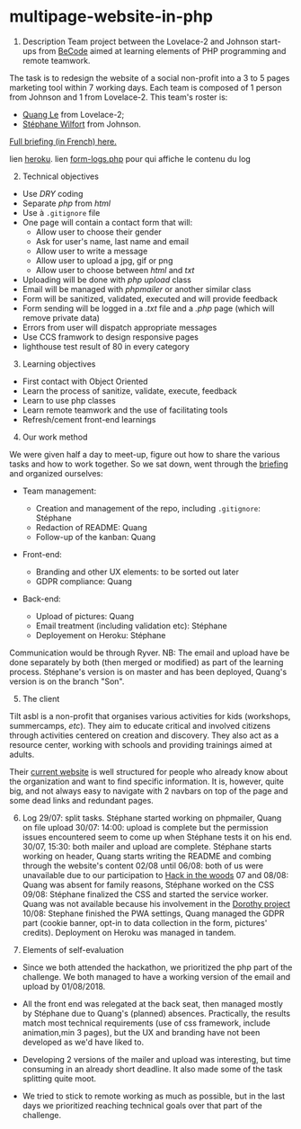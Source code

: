 # multipage-website-in-php

1. Description
Team project between the Lovelace-2 and Johnson start-ups from [BeCode](https://github.com/becodeorg) aimed at learning elements of PHP programming and remote teamwork.

The task is to redesign the website of a social non-profit into a 3 to 5 pages marketing tool within 7 working days. Each team is composed of 1 person from Johnson and 1 from Lovelace-2. This team's roster is:
- [Quang Le](https://github.com/quang-le) from Lovelace-2;
- [Stéphane Wilfort](https://github.com/wilfort) from Johnson.

[Full briefing (in French) here.](https://github.com/becodeorg/Johnson2/tree/master/projets/multipage-website-in-php)

lien [heroku](https://multipage-website-letilt.herokuapp.com/).
lien [form-logs.php](https://multipage-website-letilt.herokuapp.com/form-logs.php) pour qui affiche le contenu du log 

2. Technical objectives
- Use *DRY* coding
- Separate *php* from *html*
- Use à `.gitignore` file 
- One page will contain a contact form that will:
    * Allow user to choose their gender
    * Ask for user's name, last name and email
    * Allow user to write a message
    * Allow user to upload a jpg, gif or png
    * Allow user to choose between *html* and *txt* 
- Uploading will be done with *php upload* class
- Email will be managed with *phpmailer* or another similar class
- Form will be sanitized, validated, executed and will provide feedback
- Form sending will be logged in a *.txt* file and a *.php* page (which will remove private data)
- Errors from user will dispatch appropriate messages
- Use CCS framwork to design responsive pages
- lighthouse test result of 80 in every category

3. Learning objectives
- First contact with Object Oriented
- Learn the process of sanitize, validate, execute, feedback
- Learn to use php classes
- Learn remote teamwork and the use of facilitating tools
- Refresh/cement front-end learnings

4. Our work method

We were given half a day to meet-up, figure out how to share the various tasks and how to work together. So we sat down, went through the [briefing](https://github.com/becodeorg/Johnson2/tree/master/projets/multipage-website-in-php) and organized ourselves:

- Team management:
    * Creation and management of the repo, including `.gitignore`: Stéphane
    * Redaction of README: Quang 
    * Follow-up of the kanban: Quang

- Front-end:
    * Branding and other UX elements: to be sorted out later
    * GDPR compliance: Quang

- Back-end: 
    * Upload of pictures: Quang
    * Email treatment (including validation etc): Stéphane
    * Deployement on Heroku: Stéphane

Communication would be through Ryver.
NB: The email and upload have be done separately by both (then merged or modified) as part of the learning process.
Stéphane's version is on master and has been deployed, Quang's version is on the branch "Son".

5. The client 

Tilt asbl is a non-profit that organises various activities for kids (workshops, summercamps, *etc*). They aim to educate critical and involved citizens through activities centered on creation and discovery. They also act as a resource center, working with schools and providing trainings aimed at adults.

Their [current website](https://www.letilt.be/) is well structured for people who already know about the organization and want to find specific information. It is, however, quite big, and not always easy to navigate with 2 navbars on top of the page and some dead links and redundant pages.

6. Log 
29/07: split tasks. Stéphane started working on phpmailer, Quang on file upload
30/07: 14:00: upload is complete but the permission issues encountered seem to come up when Stéphane tests it on his end.
30/07, 15:30: both mailer and upload are complete. Stéphane starts working on header, Quang starts writing the README and combing through the website's content
02/08 until 06/08: both of us were unavailable due to our participation to [Hack in the woods](http://www.hackinthewoods.be/)
07 and 08/08: Quang was absent for family reasons, Stéphane worked on the CSS
09/08: Stéphane finalized the CSS and started the service worker. Quang was not available because his involvement in the [Dorothy project](https://dorothycares.ovh/login/)
10/08: Stephane finished the PWA settings, Quang managed the GDPR part (cookie banner, opt-in to data collection in the form, pictures' credits). Deployment on Heroku was managed in tandem.

7. Elements of self-evaluation

- Since we both attended the hackathon, we prioritized the php part of the challenge. We both managed to have a working version of the email and upload by 01/08/2018.

- All the front end was relegated at the back seat, then managed mostly by Stéphane due to Quang's (planned) absences. Practically, the results match most technical requirements (use of css framework, include animation,min 3 pages), but the UX and branding have not been developed as we'd have liked to.

- Developing 2 versions of the mailer and upload was interesting, but time consuming in an already short deadline. It also made some of the task splitting quite moot.

- We tried to stick to remote working as much as possible, but in the last days we prioritized reaching technical goals over that part of the challenge.







